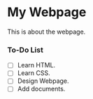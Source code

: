 # My Webpage

This is about the webpage.

### To-Do List

- [ ] Learn HTML.
- [ ] Learn CSS.
- [ ] Design Webpage.
- [ ] Add documents.
